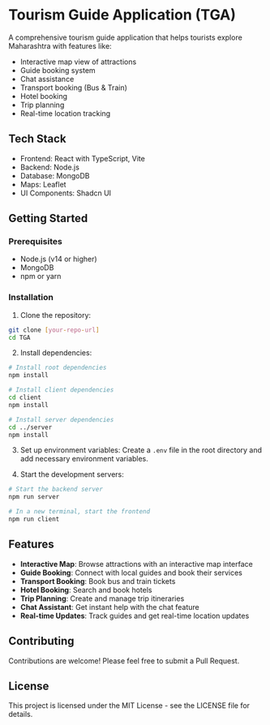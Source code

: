 # Tourism Guide Application (TGA)

A comprehensive tourism guide application that helps tourists explore Maharashtra with features like:
- Interactive map view of attractions
- Guide booking system
- Chat assistance
- Transport booking (Bus & Train)
- Hotel booking
- Trip planning
- Real-time location tracking

## Tech Stack

- Frontend: React with TypeScript, Vite
- Backend: Node.js
- Database: MongoDB
- Maps: Leaflet
- UI Components: Shadcn UI

## Getting Started

### Prerequisites

- Node.js (v14 or higher)
- MongoDB
- npm or yarn

### Installation

1. Clone the repository:
```bash
git clone [your-repo-url]
cd TGA
```

2. Install dependencies:
```bash
# Install root dependencies
npm install

# Install client dependencies
cd client
npm install

# Install server dependencies
cd ../server
npm install
```

3. Set up environment variables:
Create a `.env` file in the root directory and add necessary environment variables.

4. Start the development servers:
```bash
# Start the backend server
npm run server

# In a new terminal, start the frontend
npm run client
```

## Features

- **Interactive Map**: Browse attractions with an interactive map interface
- **Guide Booking**: Connect with local guides and book their services
- **Transport Booking**: Book bus and train tickets
- **Hotel Booking**: Search and book hotels
- **Trip Planning**: Create and manage trip itineraries
- **Chat Assistant**: Get instant help with the chat feature
- **Real-time Updates**: Track guides and get real-time location updates

## Contributing

Contributions are welcome! Please feel free to submit a Pull Request.

## License

This project is licensed under the MIT License - see the LICENSE file for details. 